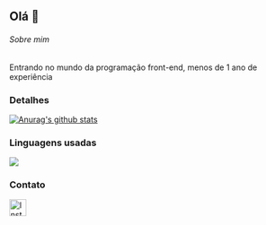 ## Olá 👋

###### Sobre mim 
Entrando no mundo da programação front-end, menos de 1 ano de experiência 

### Detalhes

<a href="https://github.com/Jabiroca1337/github-readme-stats"><img align="center" src="https://github-readme-stats.vercel.app/api?username=Jabiroca1337&show_icons=true&include_all_commits=true&theme=buefy&hide_border=true" alt="Anurag's github stats" /></a> 

### Linguagens usadas
<a href="https://github.com/Jabiroca1337/github-readme-stats"><img align="center" src="https://github-readme-stats.vercel.app/api/top-langs/?username=Jabiroca1337&layout=compact&theme=buefy&hide_border=true" /></a> 

### Contato

[<img src='https://img.shields.io/badge/Instagram-E4405F?style=for-the-badge&logo=instagram&logoColor=white' alt='Instagram' height='30'>](https://www.instagram.com/guts_123_ofc/)
